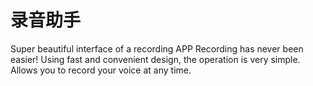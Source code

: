 # 录音助手
 Super beautiful interface of a recording APP
Recording has never been easier!
Using fast and convenient design, the operation is very simple. Allows you to record your voice at any time.
